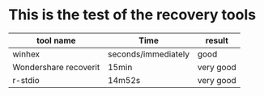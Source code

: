 # This is the test of the recovery tools

| tool name | Time | result|
| ---- | ---- | ---- |
|winhex| seconds/immediately| good| 
|Wondershare recoverit|15min|  very good|
|r-stdio|14m52s| very good|
